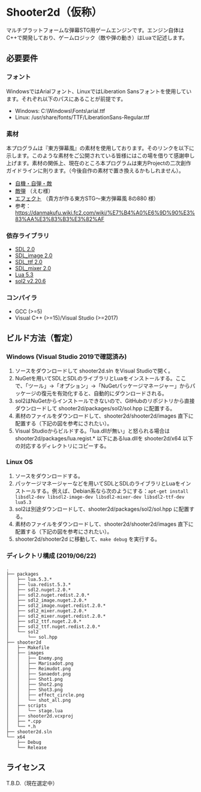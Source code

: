 # Shooter2d（仮称）

マルチプラットフォームな弾幕STG用ゲームエンジンです。エンジン自体はC++で開発しており、ゲームロジック（敵や弾の動き）はLuaで記述します。

## 必要要件

### フォント

WindowsではArialフォント、LinuxではLiberation Sansフォントを使用しています。それぞれ以下のパスにあることが前提です。

- Windows: C:\Windows\Fonts\arial.ttf
- Linux: /usr/share/fonts/TTF/LiberationSans-Regular.ttf

### 素材

本プログラムは『東方弾幕風』の素材を使用しております。そのリンクを以下に示します。このような素材をご公開されている皆様にはこの場を借りて感謝申し上げます。素材の関係上、現在のところ本プログラムは東方Projectの二次創作ガイドラインに則ります。（今後自作の素材で置き換えるかもしれません）。

- [自機・自弾・敵](http://coolier.dip.jp/th_up4/index.php?id=6360)
- [敵弾](http://coolier.dip.jp/th_up3/file/th3_4065.lzh) （えむ様）
- [エフェクト](http://coolier.dip.jp/th_up3/file/th3_7474.lzh) （貴方が作る東方STG～東方弾幕風 8の880 様）
- 参考：https://danmakufu.wiki.fc2.com/wiki/%E7%B4%A0%E6%9D%90%E3%83%AA%E3%83%B3%E3%82%AF

### 依存ライブラリ

- [SDL 2.0](https://www.libsdl.org/)
- [SDL_image 2.0](https://www.libsdl.org/projects/SDL_image/)
- [SDL_ttf 2.0](https://www.libsdl.org/projects/SDL_ttf/)
- [SDL_mixer 2.0](https://www.libsdl.org/projects/SDL_mixer/)
- [Lua 5.3](https://www.lua.org/)
- [sol2 v2.20.6](https://github.com/ThePhD/sol2)

### コンパイラ

- GCC (>=5)
- Visual C++ (>=15)/Visual Studio (>=2017)

## ビルド方法（暫定）

### Windows (Visual Studio 2019で確認済み)

1. ソースをダウンロードして shooter2d.sln をVisual Studioで開く。
1. NuGetを用いてSDLとSDLのライブラリとLuaをインストールする。ここで、「ツール」->「オプション」->「NuGetパッケージマネージャー」からパッケージの復元を有効化すると、自動的にダウンロードされる。
1. sol2はNuGetからインストールできないので、GitHubのリポジトリから直接ダウンロードして shooter2d/packages/sol2/sol.hpp に配置する。
1. 素材のファイルをダウンロードして、shooter2d/shooter2d/images 直下に配置する（下記の図を参考にされたい）。
1. Visual Studioからビルドする。「lua.dllが無い」と怒られる場合は shooter2d/packages/lua.regist.* 以下にあるlua.dllを shooter2d/x64 以下の対応するディレクトリにコピーする。

### Linux OS

1. ソースをダウンロードする。
1. パッケージマネージャーなどを用いてSDLとSDLのライブラリとLuaをインストールする。例えば、Debian系なら次のようにする：`apt-get install libsdl2-dev libsdl2-image-dev libsdl2-mixer-dev libsdl2-ttf-dev lua5.3`
1. sol2は別途ダウンロードして、shooter2d/packages/sol2/sol.hpp に配置する。
1. 素材のファイルをダウンロードして、shooter2d/shooter2d/images 直下に配置する（下記の図を参考にされたい）。
1. shooter2d/shooter2d に移動して、`make debug` を実行する。

### ディレクトリ構成 (2019/06/22)

~~~
.
├── packages
│   ├── lua.5.3.*
│   ├── lua.redist.5.3.*
│   ├── sdl2.nuget.2.0.*
│   ├── sdl2.nuget.redist.2.0.*
│   ├── sdl2_image.nuget.2.0.*
│   ├── sdl2_image.nuget.redist.2.0.*
│   ├── sdl2_mixer.nuget.2.0.*
│   ├── sdl2_mixer.nuget.redist.2.0.*
│   ├── sdl2_ttf.nuget.2.0.*
│   ├── sdl2_ttf.nuget.redist.2.0.*
│   └── sol2
│       └── sol.hpp
├── shooter2d
│   ├── Makefile
│   ├── images
│   │   ├── Enemy.png
│   │   ├── Marisadot.png
│   │   ├── Reimudot.png
│   │   ├── Sanaedot.png
│   │   ├── Shot1.png
│   │   ├── Shot2.png
│   │   ├── Shot3.png
│   │   ├── effect_circle.png
│   │   └── shot_all.png
│   ├── scripts
│   │   └── stage.lua
│   ├── shooter2d.vcxproj
│   ├── *.cpp
│   └── *.h
├── shooter2d.sln
└── x64
    ├── Debug
    └── Release
~~~

## ライセンス

T.B.D.（現在選定中）